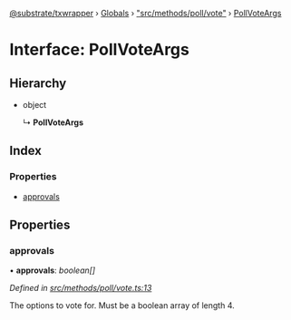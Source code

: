 [@substrate/txwrapper](../README.md) › [Globals](../globals.md) › ["src/methods/poll/vote"](../modules/_src_methods_poll_vote_.md) › [PollVoteArgs](_src_methods_poll_vote_.pollvoteargs.md)

# Interface: PollVoteArgs

## Hierarchy

* object

  ↳ **PollVoteArgs**

## Index

### Properties

* [approvals](_src_methods_poll_vote_.pollvoteargs.md#approvals)

## Properties

###  approvals

• **approvals**: *boolean[]*

*Defined in [src/methods/poll/vote.ts:13](https://github.com/paritytech/txwrapper/blob/e82a68c/src/methods/poll/vote.ts#L13)*

The options to vote for. Must be a boolean array of length 4.
